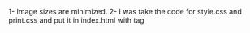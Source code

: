 1- Image sizes are minimized.
2- I was take the code for style.css and print.css and put it in index.html with tag <style>.
3- delet the font .
4- Now website very speed
